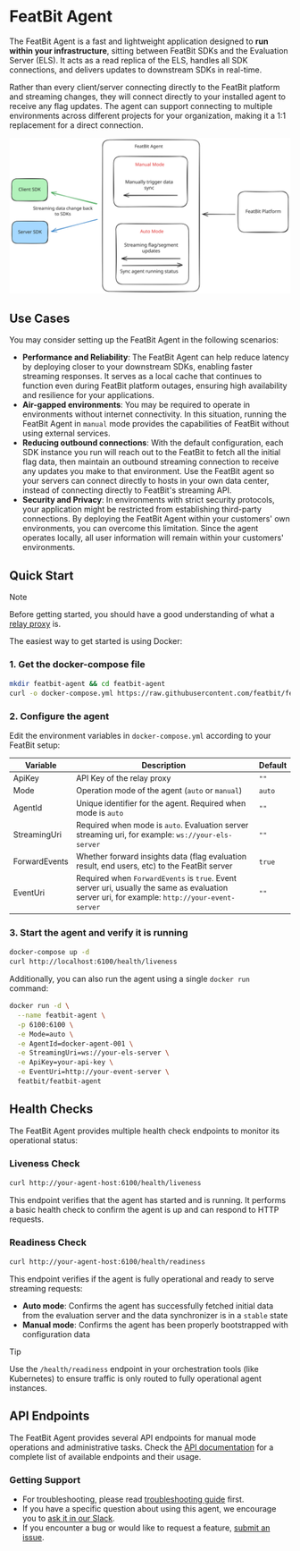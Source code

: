 # FeatBit Agent

The FeatBit Agent is a fast and lightweight application designed to **run within your infrastructure**, sitting between
FeatBit SDKs and the Evaluation Server (ELS). It acts as a read replica of the ELS, handles all SDK connections, and
delivers updates to downstream SDKs in real-time.

Rather than every client/server connecting directly to the FeatBit platform and streaming changes, they will connect
directly to your installed agent to receive any flag updates. The agent can support connecting to multiple environments
across different projects for your organization, making it a 1:1 replacement for a direct connection.

<img src="agent-overview.svg" />

## Use Cases

You may consider setting up the FeatBit Agent in the following scenarios:

- **Performance and Reliability**: The FeatBit Agent can help reduce latency by deploying closer to your downstream
  SDKs, enabling faster streaming responses. It serves as a local cache that continues to function even during
  FeatBit platform outages, ensuring high availability and resilience for your applications.
- **Air-gapped environments**: You may be required to operate in environments without internet connectivity. In this
  situation, running the FeatBit Agent in `manual` mode provides the capabilities of FeatBit without using external
  services.
- **Reducing outbound connections**: With the default configuration, each SDK instance you run will reach out to
  the FeatBit to fetch all the initial flag data, then maintain an outbound streaming connection to receive any
  updates you make to that environment. Use the FeatBit agent so your servers can connect directly to hosts
  in your own data center, instead of connecting directly to FeatBit's streaming API.
- **Security and Privacy**: In environments with strict security protocols, your application might be restricted from
  establishing third-party connections. By deploying the FeatBit Agent within your customers' own environments, you can
  overcome this limitation. Since the agent operates locally, all user information will remain within your customers'
  environments.

## Quick Start

> [!NOTE]
> Before getting started, you should have a good understanding of what
> a [relay proxy](https://docs.featbit.co/relay-proxy/relay-proxy) is.

The easiest way to get started is using Docker:

### 1. Get the docker-compose file

```bash
mkdir featbit-agent && cd featbit-agent
curl -o docker-compose.yml https://raw.githubusercontent.com/featbit/featbit-agent/main/docker-compose.yml
```

### 2. Configure the agent

Edit the environment variables in `docker-compose.yml` according to your FeatBit setup:

| Variable      | Description                                                                                                                                   | Default |
|---------------|-----------------------------------------------------------------------------------------------------------------------------------------------|---------|
| ApiKey        | API Key of the relay proxy                                                                                                                    | `""`    |
| Mode          | Operation mode of the agent (`auto` or `manual`)                                                                                              | `auto`  |
| AgentId       | Unique identifier for the agent. Required when mode is `auto`                                                                                 | `""`    |
| StreamingUri  | Required when mode is `auto`. Evaluation server streaming uri, for example: `ws://your-els-server`                                            | `""`    |
| ForwardEvents | Whether forward insights data (flag evaluation result, end users, etc) to the FeatBit server                                                  | `true`  |
| EventUri      | Required when `ForwardEvents` is `true`. Event server uri, usually the same as evaluation server uri, for example: `http://your-event-server` | `""`    |

### 3. Start the agent and verify it is running

```bash
docker-compose up -d
curl http://localhost:6100/health/liveness
```

Additionally, you can also run the agent using a single `docker run` command:

```bash
docker run -d \
  --name featbit-agent \
  -p 6100:6100 \
  -e Mode=auto \
  -e AgentId=docker-agent-001 \
  -e StreamingUri=ws://your-els-server \
  -e ApiKey=your-api-key \
  -e EventUri=http://your-event-server \
  featbit/featbit-agent
```

## Health Checks

The FeatBit Agent provides multiple health check endpoints to monitor its operational status:

### Liveness Check

```bash
curl http://your-agent-host:6100/health/liveness
```

This endpoint verifies that the agent has started and is running. It performs a basic health check to confirm the agent
is up and can respond to HTTP requests.

### Readiness Check

```bash
curl http://your-agent-host:6100/health/readiness
```

This endpoint verifies if the agent is fully operational and ready to serve streaming requests:

- **Auto mode**: Confirms the agent has successfully fetched initial data from the evaluation server and the data
  synchronizer is in a `stable` state
- **Manual mode**: Confirms the agent has been properly bootstrapped with configuration data

> [!TIP]
> Use the `/health/readiness` endpoint in your orchestration tools (like Kubernetes) to ensure traffic is only routed to
> fully operational agent instances.

## API Endpoints

The FeatBit Agent provides several API endpoints for manual mode operations and administrative tasks.
Check the [API documentation](./docs/api.md) for a complete list of available endpoints and their usage.

### Getting Support

- For troubleshooting, please read [troubleshooting guide](./docs/troubleshooting.md) first.
- If you have a specific question about using this agent, we encourage you
  to [ask it in our Slack](https://join.slack.com/t/featbit/shared_invite/zt-1ew5e2vbb-x6Apan1xZOaYMnFzqZkGNQ).
- If you encounter a bug or would like to request a
  feature, [submit an issue](https://github.com/featbit/featbit-agent/issues/new).